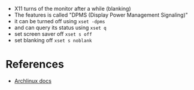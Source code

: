 * X11 turns of the monitor after a while (blanking)
* The features is called "DPMS (Display Power Management Signaling)" 
* it can be turned off using `xset -dpms` 
* and can query its status using `xset q`
* set screen saver off `xset s off`
* set blanking off `xset s noblank`


# References
+ [Archlinux docs](https://wiki.archlinux.org/title/Display_Power_Management_Signaling)
